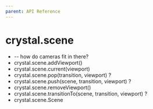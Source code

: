 ```yaml
---
parent: API Reference
---
```


# crystal.scene

- -- how do cameras fit in there?
- crystal.scene.addViewport()
- crystal.scene.current(viewport)
- crystal.scene.pop(transition, viewport) ?
- crystal.scene.push(scene, transition, viewport) ?
- crystal.scene.removeViewport()
- crystal.scene.transitionTo(scene, transition, viewport) ?
- crystal.scene.Scene
